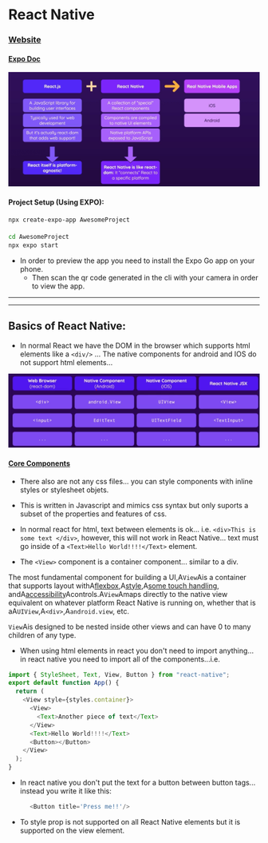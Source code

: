 # React Native

### [Website](https://reactnative.dev/)

#### [Expo Doc](https://docs.expo.dev/)

![React & React Native](./images/2023-12-15-09-55-20.png)

#### Project Setup (Using EXPO):

```bash
npx create-expo-app AwesomeProject

cd AwesomeProject
npx expo start
```

- In order to preview the app you need to install the Expo Go app on your phone.
    - Then scan the qr code generated in the cli with your camera in order to view the app.

---
---

## Basics of React Native:

- In normal React we have the DOM in the browser which supports html elements like a `<div/>` ... The native components for android and IOS do not support html elements...

![Component Compilation](./images/2023-12-19-12-41-33.png)

#### [Core Components](https://reactnative.dev/docs/components-and-apis)


- There also are not any css files... you can style components with inline styles or stylesheet objets.
- This is written in Javascript and mimics css syntax but only suports a subset of the properties and features of css.


- In normal react for html, text between elements is ok... i.e. `<div>This is some text </div>`, however, this will not work in React Native... text must go inside of a `<Text>Hello World!!!!</Text>` element. 


- The `<View>` component is a container component... similar to a div.




The most fundamental component for building a UI,A`View`Ais a container that supports layout withA[flexbox](https://reactnative.dev/docs/flexbox),A[style](https://reactnative.dev/docs/style),A[some touch handling](https://reactnative.dev/docs/handling-touches), andA[accessibility](https://reactnative.dev/docs/accessibility)Acontrols.A`View`Amaps directly to the native view equivalent on whatever platform React Native is running on, whether that is aA`UIView`,A`<div>`,A`android.view`, etc.

`View`Ais designed to be nested inside other views and can have 0 to many children of any type.


- When using html elements in react you don't need to import anything... in react native you need to import all of the components...i.e.

```js
import { StyleSheet, Text, View, Button } from "react-native";
export default function App() {
  return (
    <View style={styles.container}>
      <View>
        <Text>Another piece of text</Text>
      </View>
      <Text>Hello World!!!!</Text>
      <Button></Button>
    </View>
  );
}
```

- In react native you don't put the text for a button between button tags... instead you write it like this:

```js
      <Button title='Press me!!'/>
```


- To style prop is not supported on all React Native elements but it is supported on the view element.

